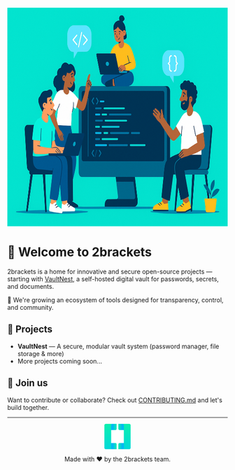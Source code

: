 <p align="center">
  <img src="https://github.com/2brackets/.github/blob/main/images/banner.png?raw=true" alt="Banner showing developers building together" width="1200" height="500"/>
</p>

# 👋 Welcome to 2brackets

2brackets is a home for innovative and secure open-source projects — starting with [VaultNest](https://github.com/2brackets/vaultnest.clients), a self-hosted digital vault for passwords, secrets, and documents.

🌱 We're growing an ecosystem of tools designed for transparency, control, and community.

## 🧩 Projects
- **VaultNest** — A secure, modular vault system (password manager, file storage & more)
- More projects coming soon...

## 🤝 Join us
Want to contribute or collaborate? Check out [CONTRIBUTING.md](https://github.com/2brackets/.github/blob/main/CONTRIBUTING.md) and let's build together.

---

<p align="center">
  <img src="https://github.com/2brackets/.github/blob/main/images/icon.png?raw=true" alt="2brackets logo" width="60" style="vertical-align: middle;"/>
</p>

<p align="center">Made with ❤️ by the 2brackets team.</p>
